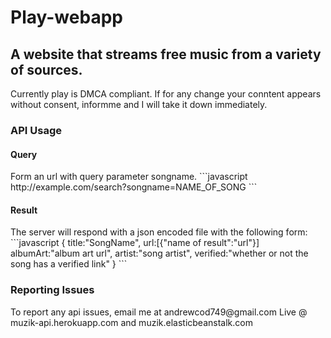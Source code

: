 <h1>Play-webapp</h1>

<h2>A website that streams free music from a variety of sources.</h2>
Currently play is DMCA compliant. If for any change your conntent appears without consent, informme and I will take it down immediately.
<h3>API Usage
</h3>
<h4>Query</h4>
Form an url with query parameter songname.
```javascript
http://example.com/search?songname=NAME_OF_SONG
```
<h4>Result</h4>
The server will respond with a json encoded file with the following form:
```javascript
{
title:"SongName",
url:[{"name of result":"url"}]
albumArt:"album art url",
artist:"song artist",
verified:"whether or not the song has a verified link"
}
```
<h3>Reporting Issues</h3>
To report any api issues, email me at andrewcod749@gmail.com
 Live @ muzik-api.herokuapp.com and muzik.elasticbeanstalk.com
